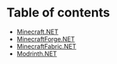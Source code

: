# Table of contents

* [Minecraft.NET](README.md)
* [MinecraftForge.NET](minecraftforge.net.md)
* [MinecraftFabric.NET](minecraftfabric.net.md)
* [Modrinth.NET](modrinth.net.md)
